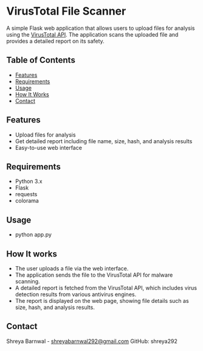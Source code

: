 # VirusTotal File Scanner

A simple Flask web application that allows users to upload files for analysis using the [VirusTotal API](https://www.virustotal.com/). The application scans the uploaded file and provides a detailed report on its safety.

## Table of Contents

- [Features](#features)
- [Requirements](#requirements)
- [Usage](#usage)
- [How It Works](#how-it-works)
- [Contact](#contact)

## Features

- Upload files for analysis
- Get detailed report including file name, size, hash, and analysis results
- Easy-to-use web interface

## Requirements

- Python 3.x
- Flask
- requests
- colorama

## Usage

- python app.py

## How It works

- The user uploads a file via the web interface.
- The application sends the file to the VirusTotal API for malware scanning.
- A detailed report is fetched from the VirusTotal API, which includes virus detection results from various antivirus engines.
- The report is displayed on the web page, showing file details such as size, hash, and analysis results.

## Contact

Shreya Barnwal - shreyabarnwal292@gmail.com
GitHub: shreya292


